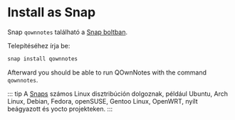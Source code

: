 # Install as Snap

Snap `qownnotes` található a [Snap boltban](https://snapcraft.io/qownnotes).

Telepítéséhez írja be:

```bash
snap install qownnotes
```

Afterward you should be able to run QOwnNotes with the command `qownnotes`.

::: tip
A [Snaps](http://snapcraft.io) számos Linux disztribúción dolgoznak, például Ubuntu, Arch Linux, Debian, Fedora, openSUSE, Gentoo Linux, OpenWRT, nyílt beágyazott és yocto projekteken.
:::
